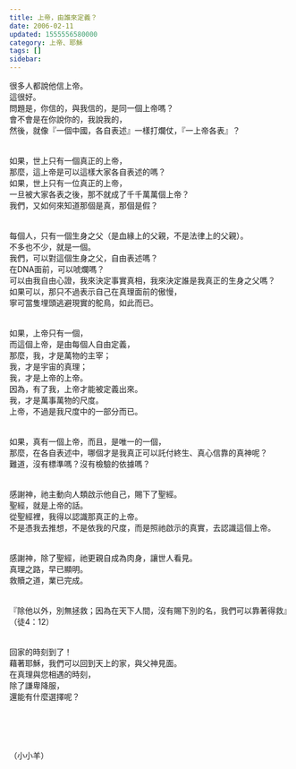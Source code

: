 ```yaml
---
title: 上帝，由誰來定義？
date: 2006-02-11
updated: 1555556580000
category: 上帝、耶穌
tags: []
sidebar: 
---
```


<p>很多人都說他信上帝。<br/>這很好。<br/>問題是，你信的，與我信的，是同一個上帝嗎？<br/><!--more-->會不會是在你說你的，我說我的，<br/>然後，就像『一個中國，各自表述』一樣打爛仗，『一上帝各表』？ <br/><br/><br/>如果，世上只有一個真正的上帝，<br/>那麼，這上帝是可以這樣大家各自表述的嗎？<br/>如果，世上只有一位真正的上帝，<br/>一旦被大家各表之後，那不就成了千千萬萬個上帝？<br/>我們，又如何來知道那個是真，那個是假？ <br/><br/><br/>每個人，只有一個生身之父（是血緣上的父親，不是法律上的父親）。<br/>不多也不少，就是一個。<br/>我們，可以對這個生身之父，自由表述嗎？<br/>在DNA面前，可以唬爛嗎？<br/>可以由我自由心證，我來決定事實真相，我來決定誰是我真正的生身之父嗎？<br/>如果可以，那只不過表示自己在真理面前的傲慢，<br/>寧可當隻埋頭逃避現實的鴕鳥，如此而已。 <br/><br/><br/>如果，上帝只有一個，<br/>而這個上帝，是由每個人自由定義，<br/>那麼，我，才是萬物的主宰；<br/>我，才是宇宙的真理；<br/>我，才是上帝的上帝。<br/>因為，有了我，上帝才能被定義出來。<br/>我，才是萬事萬物的尺度。<br/>上帝，不過是我尺度中的一部分而已。 <br/><br/><br/>如果，真有一個上帝，而且，是唯一的一個，<br/>那麼，在各自表述中，哪個才是我真正可以託付終生、真心信靠的真神呢？<br/>難道，沒有標準嗎？沒有檢驗的依據嗎？ <br/><br/><br/>感謝神，祂主動向人類啟示他自己，賜下了聖經。<br/>聖經，就是上帝的話。<br/>從聖經裡，我得以認識那真正的上帝。<br/>不是憑我去推想，不是依我的尺度，而是照祂啟示的真實，去認識這個上帝。 <br/><br/><br/>感謝神，除了聖經，祂更親自成為肉身，讓世人看見。<br/>真理之路，早已顯明。<br/>救贖之道，業已完成。<br/><br/><br/>『除他以外，別無拯救；因為在天下人間，沒有賜下別的名，我們可以靠著得救』（徒4：12） <br/><br/><br/>回家的時刻到了！<br/>藉著耶穌，我們可以回到天上的家，與父神見面。<br/>在真理與您相遇的時刻，<br/>除了謙卑降服，<br/>還能有什麼選擇呢？<br/><br/><br/><br/><br/><br/>（小小羊）<br/></p>